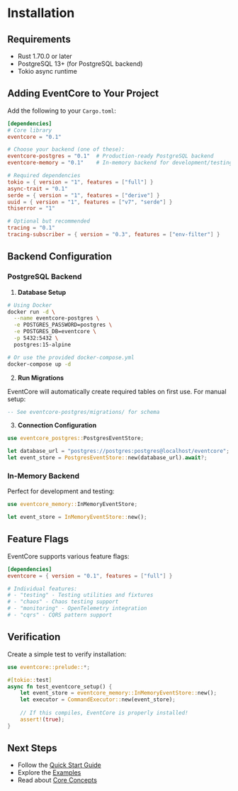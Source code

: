# Installation

## Requirements

- Rust 1.70.0 or later
- PostgreSQL 13+ (for PostgreSQL backend)
- Tokio async runtime

## Adding EventCore to Your Project

Add the following to your `Cargo.toml`:

```toml
[dependencies]
# Core library
eventcore = "0.1"

# Choose your backend (one of these):
eventcore-postgres = "0.1"  # Production-ready PostgreSQL backend
eventcore-memory = "0.1"    # In-memory backend for development/testing

# Required dependencies
tokio = { version = "1", features = ["full"] }
async-trait = "0.1"
serde = { version = "1", features = ["derive"] }
uuid = { version = "1", features = ["v7", "serde"] }
thiserror = "1"

# Optional but recommended
tracing = "0.1"
tracing-subscriber = { version = "0.3", features = ["env-filter"] }
```

## Backend Configuration

### PostgreSQL Backend

1. **Database Setup**

```bash
# Using Docker
docker run -d \
  --name eventcore-postgres \
  -e POSTGRES_PASSWORD=postgres \
  -e POSTGRES_DB=eventcore \
  -p 5432:5432 \
  postgres:15-alpine

# Or use the provided docker-compose.yml
docker-compose up -d
```

2. **Run Migrations**

EventCore will automatically create required tables on first use. For manual setup:

```sql
-- See eventcore-postgres/migrations/ for schema
```

3. **Connection Configuration**

```rust
use eventcore_postgres::PostgresEventStore;

let database_url = "postgres://postgres:postgres@localhost/eventcore";
let event_store = PostgresEventStore::new(database_url).await?;
```

### In-Memory Backend

Perfect for development and testing:

```rust
use eventcore_memory::InMemoryEventStore;

let event_store = InMemoryEventStore::new();
```

## Feature Flags

EventCore supports various feature flags:

```toml
[dependencies]
eventcore = { version = "0.1", features = ["full"] }

# Individual features:
# - "testing" - Testing utilities and fixtures
# - "chaos" - Chaos testing support
# - "monitoring" - OpenTelemetry integration
# - "cqrs" - CQRS pattern support
```

## Verification

Create a simple test to verify installation:

```rust
use eventcore::prelude::*;

#[tokio::test]
async fn test_eventcore_setup() {
    let event_store = eventcore_memory::InMemoryEventStore::new();
    let executor = CommandExecutor::new(event_store);
    
    // If this compiles, EventCore is properly installed!
    assert!(true);
}
```

## Next Steps

- Follow the [Quick Start Guide](./quickstart.html)
- Explore the [Examples](./examples/banking.html)
- Read about [Core Concepts](./manual/03-core-concepts/01-commands-and-macros.html)